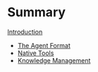 # Summary

[Introduction](./introduction.md)

- [The Agent Format](./the-agent-format.md)
- [Native Tools](./native-tools.md)
- [Knowledge Management](./knowledge-management.md)
